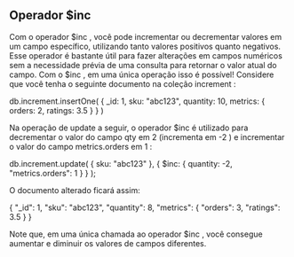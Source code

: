 ## Operador $inc
Com o operador $inc , você pode incrementar ou decrementar valores em um campo específico, utilizando tanto valores positivos quanto negativos.
Esse operador é bastante útil para fazer alterações em campos numéricos sem a necessidade prévia de uma consulta para retornar o valor atual do campo. Com o $inc , em uma única operação isso é possível!
Considere que você tenha o seguinte documento na coleção increment :

db.increment.insertOne(
  {
    _id: 1,
    sku: "abc123",
    quantity: 10,
    metrics: {
      orders: 2,
      ratings: 3.5
    }
  }
)

Na operação de update a seguir, o operador $inc é utilizado para decrementar o valor do campo qty em 2 (incrementa em -2 ) e incrementar o valor do campo metrics.orders em 1 :

db.increment.update(
  { sku: "abc123" },
  { $inc: { quantity: -2, "metrics.orders": 1 } }
);

O documento alterado ficará assim:

{
  "_id": 1,
  "sku": "abc123",
  "quantity": 8,
  "metrics": {
    "orders": 3,
    "ratings": 3.5
  }
}

Note que, em uma única chamada ao operador $inc , você consegue aumentar e diminuir os valores de campos diferentes.
